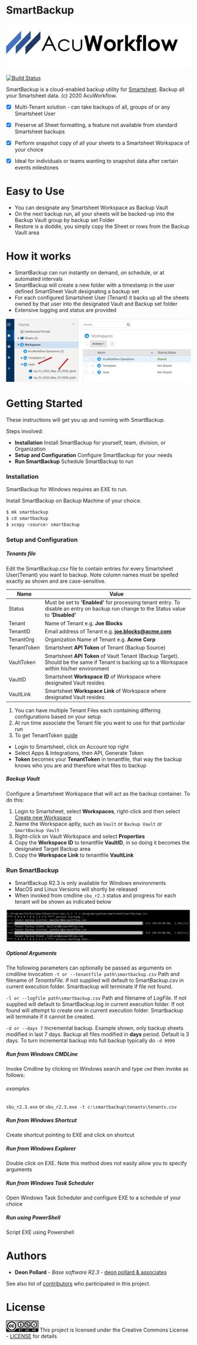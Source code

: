 # SmartBackup

[![N|Solid](images/AcuWorkflow-logo-02L.jpg)](http://www.acuworkflow.com)

[![Build Status](https://travis-ci.org/joemccann/dillinger.svg?branch=master)]()

SmartBackup is a cloud-enabled backup utility for [Smartsheet](https://www.smartsheet.com).  Backup all your Smartsheet data. 
(c) 2020 AcuWorkflow.

- [x] Multi-Tenant solution - can take backups of all, groups of or any Smartsheet User
-	[x] Preserve all Sheet formatting, a feature not available from standard Smartsheet backups
-	[x] Perform snapshot copy of all your sheets to a Smartsheet Workspace of your choice
-	[x] Ideal for individuals or teams wanting to snapshot data after certain events milestones


# Easy to Use

-	You can designate any Smartsheet Workspace as Backup Vault
-	On the next backup run, all your sheets will be backed-up into the Backup Vault group by backup set Folder
-	Restore is a doddle, you simply copy the Sheet or rows from the Backup Vault area


# How it works

-	SmartBackup can run instantly on demand, on schedule, or at automated intervals
-	SmartBackup will create a new folder with a timestamp in the user defined SmartSheet Vault designating a backup set
-	For each configured Smartsheet User (Tenant) it backs up all the sheets owned by that user into the designated Vault and Backup set folder
-	Extensive logging and status are provided

[![N|Solid](images/vault01.png)](http://www.acuworkflow.com)

# Getting Started

These instructions will get you up and running with SmartBackup.

Steps involved:
  - **Installation** Install SmartBackup for yourself, team, division, or Organization
  - **Setup and Configuration** Configure SmartBackup for your needs
  - **Run SmartBackup** Schedule SmartBackup to run  

### Installation

SmartBackup for Windows requires an EXE to run.

Install SmartBackup on Backup Machine of your choice.

```sh
$ mk smartbackup
$ cd smartbackup
$ xcopy <source> smartbackup
```

### Setup and Configuration

##### Tenants file
Edit the SmartBackup.csv file to contain entries for every Smartsheet User(Tenant) you want to backup. Note column names must be spelled exactly as shown and are case-sensitive.

| Name | Value |
| ------ | ------ |
| Status | Must be set to **'Enabled'** for processing tenant entry. To disable an entry on backup run change to the Status value to **‘Disabled’** |
| Tenant | Name of Tenant e.g. **Joe Blocks** |
| TenantID | Email address of Tenant e.g. **joe.blocks@acme.com** |
| TenantOrg | Organization Name of Tenant e.g. **Acme Corp** |
| TenantToken | Smartsheet **API Token** of Tenant (Backup Source) |
| VaultToken | Smartsheet **API Token** of Vault Tenant (Backup Target). Should be the same if Tenant is backing up to a Workspace within his/her environment |
| VaultID | Smartsheet **Workspace ID** of Workspace where designated Vault resides |
| VaultLink | Smartsheet **Workspace Link** of Workspace where designated Vault resides |

1. You can have multiple Tenant Files each containing differing configurations based on your setup
2. At run time associate the Tenant file you want to use for that particular run
4. To get TenantToken [guide](https://help.meisterplan.com/hc/en-us/articles/115003776834-Creating-an-API-Access-Token-for-Smartsheet)
- Login to Smartsheet, click on Account top right
- Select Apps & Integrations, then API, Generate Token
- **Token** becomes your **TenantToken** in tenantfile, that way the backup knows who you are and therefore what files to backup

##### Backup Vault
Configure a Smartsheet Workspace that will act as the backup container.  To do this:
1. Login to Smartsheet, select **Workspaces**, right-click and then select [Create new Workspace](https://www.smartsheet.com)
2. Name the Workspace aptly, such as ``Vault`` or ``Backup Vault`` or ``SmartBackup Vault``
3. Right-click on Vault Workspace and select **Properties**
4. Copy the **Workspace ID** to tenantfile **VaultID**, in so doing it becomes the designated Target Backup area
5. Copy the **Workspace Link** to tenantfile **VaultLink**


### Run SmartBackup
- SmartBackup R2.3 is only available for Windows environments 
- MacOS and Linux Versions will shortly be released 
- When invoked from cmdline ```sbu_r2.3``` status and progress for each tenant will be shown as indicated below

[![sbu run](images/vault02.png)](http://www.acuworkflow.com)

##### Optional Arguments
The following parameters can optionally be passed as arguments on cmdiline invocation
``-t or --tenantfile path\smartbackup.csv`` Path and filename of *TenantsFile*.  If not supplied will default to SmartBackup.csv in current execution folder.  Smartbackup will terminate if file not found.

``-l or --logfile path\smartbackup.csv`` Path and filename of *LogFile*.  If not supplied will default to SmartBackup.log in current execution folder.  If not found will attempt to create one in current execution folder.  Smartbackup will terminate if it cannot be created.

``-d or --days 7`` Incremental backup.  Example shown, only backup sheets modified in last 7 days.  Backup all files modified in **days** period.  Default is 3 days.  To turn incremental backup into full backup typically do ``-d 9999``


##### Run from Windows CMDLine
Invoke Cmdline by clicking on Windows search and type ``cmd``
then invoke as follows:
###### examples
``sbu_r2.3.exe``  or
``sbu_r2.3.exe -t c:\smartbackup\tenants\tenants.csv``

##### Run from Windows Shortcut
Create shortcut pointing to EXE and click on shortcut

##### Run from Windows Explorer
Double click on EXE.  Note this method does not easily allow you to specify arguments

##### Run from Windows Task Scheduler
Open Windows Task Scheduler and configure EXE to a schedule of your choice

##### Run using PowerShell
Script EXE using Powershell

# Authors

* **Deon Pollard** - *Base software R2.3* - [deon pollard & associates](https://deonpollard.com)

See also list of [contributors](http://www.acusoftware.com) who participated in this project.

# License

[![N|Solid](images/cc.png)](https://creativecommons.org/about/cclicenses/)
This project is licensed under the Creative Commons License -  [LICENSE](https://creativecommons.org/about/cclicenses/) for details 

